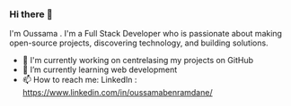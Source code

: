 ### Hi there 👋
I'm Oussama . I'm a Full Stack Developer who is passionate about making open-source projects, discovering technology, and building solutions.
<!--
**OussamaBenramdane/OussamaBenramdane** is a ✨ _special_ ✨ repository because its `README.md` (this file) appears on your GitHub profile.

- 👯 I’m looking to collaborate on ...
- 🤔 I’m looking for help with ...
- 💬 Ask me about ...
- 😄 Pronouns: ...
- ⚡ Fun fact: ...
Here are some ideas to get you started:
-->
- 🔭 I'm currently working on centrelasing my projects on GitHub
- 🌱 I’m currently learning web development
- 📫 How to reach me: LinkedIn : https://www.linkedin.com/in/oussamabenramdane/



